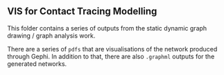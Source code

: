 ## VIS for Contact Tracing Modelling

This folder contains a series of outputs from the static dynamic graph drawing / graph analysis work.

There are a series of `pdfs` that are visualisations of the network produced through Gephi. In addition to that, there are also `.graphml` outputs for the generated networks.

